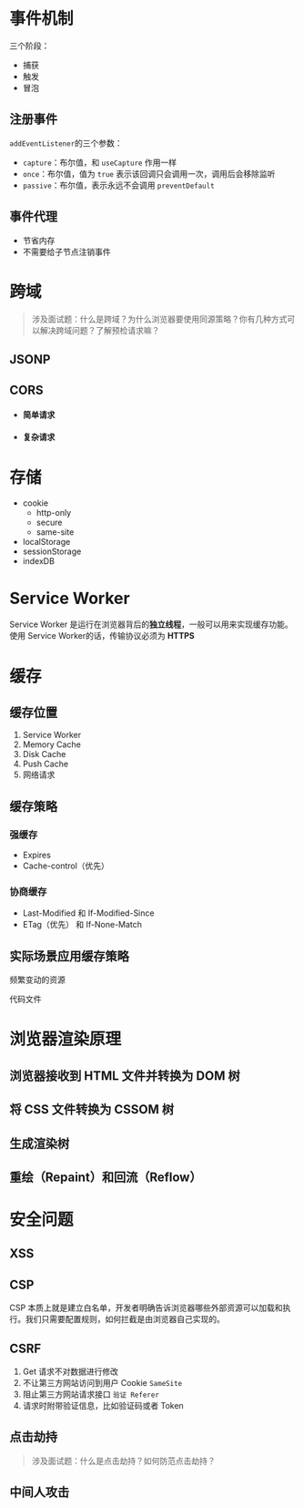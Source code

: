 # 事件机制

三个阶段：

- 捕获
- 触发
- 冒泡



## 注册事件

`addEventListener`的三个参数：

- `capture`：布尔值，和 `useCapture` 作用一样
- `once`：布尔值，值为 `true` 表示该回调只会调用一次，调用后会移除监听
- `passive`：布尔值，表示永远不会调用 `preventDefault`

## 事件代理

- 节省内存
- 不需要给子节点注销事件



# 跨域

> 涉及面试题：什么是跨域？为什么浏览器要使用同源策略？你有几种方式可以解决跨域问题？了解预检请求嘛？

## JSONP

## CORS

- #### 简单请求

- #### 复杂请求

# 存储

- cookie
  - http-only
  - secure
  - same-site
- localStorage
- sessionStorage
- indexDB



# Service Worker

Service Worker 是运行在浏览器背后的**独立线程**，一般可以用来实现缓存功能。使用 Service Worker的话，传输协议必须为 **HTTPS**



# 缓存

## 缓存位置

1. Service Worker
2. Memory Cache
3. Disk Cache
4. Push Cache
5. 网络请求

## 缓存策略

### 强缓存

- Expires
- Cache-control（优先）

### 协商缓存

- Last-Modified 和 If-Modified-Since
- ETag（优先） 和 If-None-Match



## 实际场景应用缓存策略

频繁变动的资源

代码文件





# 浏览器渲染原理

## 浏览器接收到 HTML 文件并转换为 DOM 树

## 将 CSS 文件转换为 CSSOM 树

## 生成渲染树

## 重绘（Repaint）和回流（Reflow）



# 安全问题

## XSS

## CSP

CSP 本质上就是建立白名单，开发者明确告诉浏览器哪些外部资源可以加载和执行。我们只需要配置规则，如何拦截是由浏览器自己实现的。

## CSRF

1. Get 请求不对数据进行修改
2. 不让第三方网站访问到用户 Cookie `SameSite`
3. 阻止第三方网站请求接口  `验证 Referer`
4. 请求时附带验证信息，比如验证码或者 Token

## 点击劫持

> 涉及面试题：什么是点击劫持？如何防范点击劫持？

## 中间人攻击